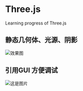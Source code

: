 # Three.js

Learning progress  of Three.js

## 静态几何体、光源、阴影
![效果图](https://i.loli.net/2018/03/01/5a97eb01e193a.png)

## 引用GUI 方便调试
![这是图片](https://github.com/WindZu/Three.js/edit/master/img/chapter01-2.png)
